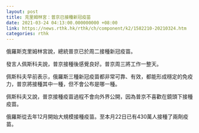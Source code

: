 ```yaml
---
layout: post
title: 克里姆林宮：普京已接種新冠疫苗
date: 2021-03-24 04:13:00.000000000 +08:00
link: https://news.rthk.hk/rthk/ch/component/k2/1582210-20210324.htm
categories: rthk
---
```


俄羅斯克里姆林宮說，總統普京已於周二接種新冠疫苗。

發言人佩斯科夫說，普京接種後感覺良好。普京周三將工作一整天。

佩斯科夫早前表示，俄羅斯三種新冠疫苗都非常可靠、有效，都能形成穩定的免疫力，普京將接種其中一種，但不會公布是哪一種。

佩斯科夫又說，普京接種疫苗過程不會向外界公開，因為普京不喜歡在鏡頭下接種疫苗。

俄羅斯從去年12月開始大規模接種疫苗。至本月22日已有430萬人接種了兩劑疫苗。
